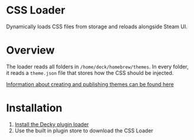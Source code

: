 # CSS Loader
Dynamically loads CSS files from storage and reloads alongside Steam UI.

# Overview
The loader reads all folders in `/home/deck/homebrew/themes`. In every folder, it reads a `theme.json` file that stores how the CSS should be injected.

[Information about creating and publishing themes can be found here](https://github.com/suchmememanyskill/CssLoader-ThemeDb)

# Installation
1. [Install the Decky plugin loader](https://github.com/SteamDeckHomebrew/decky-loader#installation)
2. Use the built in plugin store to download the CSS Loader
